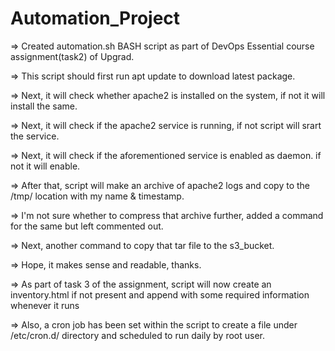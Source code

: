 # Automation_Project


=> Created automation.sh BASH script as part of DevOps Essential course assignment(task2) of Upgrad. 

=> This script should first run apt update to download latest package. 

=> Next, it will check whether apache2 is installed on the system, if not it will install the same. 

=> Next, it will check if the apache2 service is running, if not script will srart the service. 

=> Next, it will check if the aforementioned service is enabled as daemon. if not it will enable. 

=> After that, script will make an archive of apache2 logs and copy to the /tmp/ location with my name & timestamp. 

=> I'm not sure whether to compress that archive further, added a command for the same but left commented out. 

=> Next, another command to copy that tar file to the s3_bucket. 

=> Hope, it makes sense and readable, thanks. 

=> As part of task 3 of the assignment, script will now create an inventory.html if not present and append with some required information whenever it runs

=> Also, a cron job has been set within the script to create a file under /etc/cron.d/ directory and scheduled to run daily by root user. 
